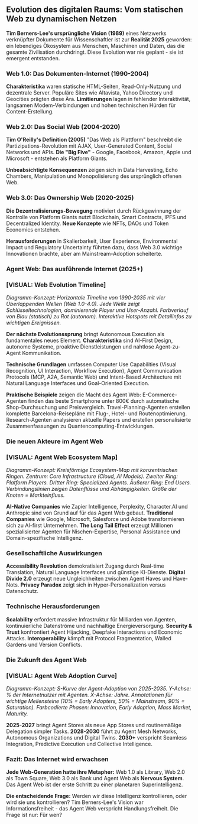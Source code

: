 ## Evolution des digitalen Raums: Vom statischen Web zu dynamischen Netzen

**Tim Berners-Lee's ursprüngliche Vision (1989)** eines Netzwerks verknüpfter Dokumente für Wissenschaftler ist zur **Realität 2025** geworden: ein lebendiges Ökosystem aus Menschen, Maschinen und Daten, das die gesamte Zivilisation durchdringt. Diese Evolution war nie geplant - sie ist emergent entstanden.

### Web 1.0: Das Dokumenten-Internet (1990-2004)

**Charakteristika** waren statische HTML-Seiten, Read-Only-Nutzung und dezentrale Server. Populäre Sites wie Altavista, Yahoo Directory und Geocities prägten diese Ära. **Limitierungen** lagen in fehlender Interaktivität, langsamen Modem-Verbindungen und hohen technischen Hürden für Content-Erstellung.

### Web 2.0: Das Social Web (2004-2020)

**Tim O'Reilly's Definition (2005)** "Das Web als Plattform" beschreibt die Partizipations-Revolution mit AJAX, User-Generated Content, Social Networks und APIs. **Die "Big Five"** - Google, Facebook, Amazon, Apple und Microsoft - entstehen als Platform Giants.

**Unbeabsichtigte Konsequenzen** zeigen sich in Data Harvesting, Echo Chambers, Manipulation und Monopolisierung des ursprünglich offenen Web.

### Web 3.0: Das Ownership Web (2020-2025)

**Die Dezentralisierungs-Bewegung** motiviert durch Rückgewinnung der Kontrolle von Platform Giants nutzt Blockchain, Smart Contracts, IPFS und Decentralized Identity. **Neue Konzepte** wie NFTs, DAOs und Token Economics entstehen.

**Herausforderungen** in Skalierbarkeit, User Experience, Environmental Impact und Regulatory Uncertainty führten dazu, dass Web 3.0 wichtige Innovationen brachte, aber am Mainstream-Adoption scheiterte.

### Agent Web: Das ausführende Internet (2025+)

### [VISUAL: Web Evolution Timeline]
*Diagramm-Konzept: Horizontale Timeline von 1990-2035 mit vier Überlappenden Wellen (Web 1.0-4.0). Jede Welle zeigt Schlüsseltechnologien, dominierende Player und User-Anzahl. Farbverlauf von Blau (statisch) zu Rot (autonom). Interaktive Hotspots mit Detailinfos zu wichtigen Ereignissen.*

**Der nächste Evolutionssprung** bringt Autonomous Execution als fundamentales neues Element. **Charakteristika** sind AI-First Design, autonome Systeme, proaktive Dienstleistungen und nahtlose Agent-zu-Agent Kommunikation.

**Technische Grundlagen** umfassen Computer Use Capabilities (Visual Recognition, UI Interaction, Workflow Execution), Agent Communication Protocols (MCP, A2A, Semantic Web) und Intent-Based Architecture mit Natural Language Interfaces und Goal-Oriented Execution.

**Praktische Beispiele** zeigen die Macht des Agent Web: E-Commerce-Agenten finden das beste Smartphone unter 800€ durch automatische Shop-Durchsuchung und Preisvergleich. Travel-Planning-Agenten erstellen komplette Barcelona-Reisepläne mit Flug-, Hotel- und Routenoptimierung. Research-Agenten analysieren aktuelle Papers und erstellen personalisierte Zusammenfassungen zu Quantencomputing-Entwicklungen.

### Die neuen Akteure im Agent Web

### [VISUAL: Agent Web Ecosystem Map]
*Diagramm-Konzept: Kreisförmige Ecosystem-Map mit konzentrischen Ringen. Zentrum: Core Infrastructure (Cloud, AI Models). Zweiter Ring: Platform Players. Dritter Ring: Specialized Agents. Äußerer Ring: End Users. Verbindungslinien zeigen Datenflüsse und Abhängigkeiten. Größe der Knoten = Markteinfluss.*

**AI-Native Companies** wie Zapier Intelligence, Perplexity, Character.AI und Anthropic sind von Grund auf für das Agent Web gebaut. **Traditional Companies** wie Google, Microsoft, Salesforce und Adobe transformieren sich zu AI-first Unternehmen. **The Long Tail Effect** erzeugt Millionen spezialisierter Agenten für Nischen-Expertise, Personal Assistance und Domain-spezifische Intelligenz.

### Gesellschaftliche Auswirkungen

**Accessibility Revolution** demokratisiert Zugang durch Real-time Translation, Natural Language Interfaces und günstige KI-Dienste. **Digital Divide 2.0** erzeugt neue Ungleichheiten zwischen Agent Haves und Have-Nots. **Privacy Paradox** zeigt sich in Hyper-Personalization versus Datenschutz.

### Technische Herausforderungen

**Scalability** erfordert massive Infrastruktur für Milliarden von Agenten, kontinuierliche Datenströme und nachhaltige Energieversorgung. **Security & Trust** konfrontiert Agent Hijacking, Deepfake Interactions und Economic Attacks. **Interoperability** kämpft mit Protocol Fragmentation, Walled Gardens und Version Conflicts.

### Die Zukunft des Agent Web

### [VISUAL: Agent Web Adoption Curve]
*Diagramm-Konzept: S-Kurve der Agent-Adoption von 2025-2035. Y-Achse: % der Internetnutzer mit Agenten. X-Achse: Jahre. Annotationen für wichtige Meilensteine (10% = Early Adopters, 50% = Mainstream, 90% = Saturation). Farbcodierte Phasen: Innovation, Early Adoption, Mass Market, Maturity.*

**2025-2027** bringt Agent Stores als neue App Stores und routinemäßige Delegation simpler Tasks. **2028-2030** führt zu Agent Mesh Networks, Autonomous Organizations und Digital Twins. **2030+** verspricht Seamless Integration, Predictive Execution und Collective Intelligence.

### Fazit: Das Internet wird erwachsen

**Jede Web-Generation hatte ihre Metapher:** Web 1.0 als Library, Web 2.0 als Town Square, Web 3.0 als Bank und Agent Web als **Nervous System**. Das Agent Web ist der erste Schritt zu einer planetaren Superintelligenz.

**Die entscheidende Frage:** Werden wir diese Intelligenz kontrollieren, oder wird sie uns kontrollieren? Tim Berners-Lee's Vision war Informationsfreiheit - das Agent Web verspricht Handlungsfreiheit. Die Frage ist nur: Für wen?